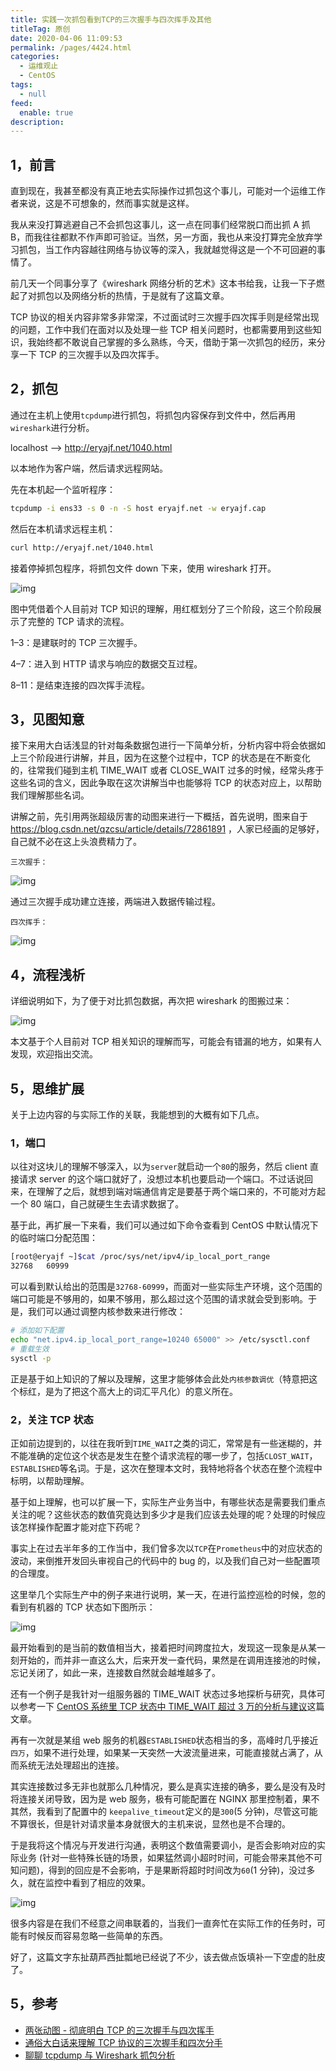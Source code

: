 ```yaml
---
title: 实践一次抓包看到TCP的三次握手与四次挥手及其他
titleTag: 原创
date: 2020-04-06 11:09:53
permalink: /pages/4424.html
categories: 
  - 运维观止
  - CentOS
tags: 
  - null
feed: 
  enable: true
description: 
---
```


## 1，前言



直到现在，我甚至都没有真正地去实际操作过抓包这个事儿，可能对一个运维工作者来说，这是不可想象的，然而事实就是这样。



我从来没打算逃避自己不会抓包这事儿，这一点在同事们经常脱口而出抓 A 抓 B，而我往往都默不作声即可验证。当然，另一方面，我也从来没打算完全放弃学习抓包，当工作内容越往网络与协议等的深入，我就越觉得这是一个不可回避的事情了。



前几天一个同事分享了《wireshark 网络分析的艺术》这本书给我，让我一下子燃起了对抓包以及网络分析的热情，于是就有了这篇文章。



TCP 协议的相关内容非常多非常深，不过面试时三次握手四次挥手则是经常出现的问题，工作中我们在面对以及处理一些 TCP 相关问题时，也都需要用到这些知识，我始终都不敢说自己掌握的多么熟练，今天，借助于第一次抓包的经历，来分享一下 TCP 的三次握手以及四次挥手。



## 2，抓包



通过在主机上使用`tcpdump`进行抓包，将抓包内容保存到文件中，然后再用`wireshark`进行分析。



localhost —-> http://eryajf.net/1040.html



以本地作为客户端，然后请求远程网站。



先在本机起一个监听程序：



```sh
tcpdump -i ens33 -s 0 -n -S host eryajf.net -w eryajf.cap
```



然后在本机请求远程主机：



```sh
curl http://eryajf.net/1040.html
```



接着停掉抓包程序，将抓包文件 down 下来，使用 wireshark 打开。





![img](http://t.eryajf.net/imgs/2021/09/3bbc6d887b1652a6.jpg)





图中凭借着个人目前对 TCP 知识的理解，用红框划分了三个阶段，这三个阶段展示了完整的 TCP 请求的流程。



1–3：是建联时的 TCP 三次握手。

4–7：进入到 HTTP 请求与响应的数据交互过程。

8–11：是结束连接的四次挥手流程。



## 3，见图知意



接下来用大白话浅显的针对每条数据包进行一下简单分析，分析内容中将会依据如上三个阶段进行讲解，并且，因为在这整个过程中，TCP 的状态是在不断变化的，往常我们碰到主机 TIME_WAIT 或者 CLOSE_WAIT 过多的时候，经常头疼于这些名词的含义，因此争取在这次讲解当中也能够将 TCP 的状态对应上，以帮助我们理解那些名词。



讲解之前，先引用两张超级厉害的动图来进行一下概括，首先说明，图来自于 https://blog.csdn.net/qzcsu/article/details/72861891 ，人家已经画的足够好，自己就不必在这上头浪费精力了。



`三次握手：`





![img](http://t.eryajf.net/imgs/2021/09/6c9c1864123d4882.gif)





通过三次握手成功建立连接，两端进入数据传输过程。



`四次挥手：`





![img](http://t.eryajf.net/imgs/2021/09/7e19799dc0c1757d.gif)





## 4，流程浅析



详细说明如下，为了便于对比抓包数据，再次把 wireshark 的图搬过来：





![img](http://t.eryajf.net/imgs/2021/09/3bbc6d887b1652a6.jpg)





本文基于个人目前对 TCP 相关知识的理解而写，可能会有错漏的地方，如果有人发现，欢迎指出交流。



## 5，思维扩展



关于上边内容的与实际工作的关联，我能想到的大概有如下几点。



### 1，端口



以往对这块儿的理解不够深入，以为`server`就启动一个`80`的服务，然后 client 直接请求 server 的这个端口就好了，没想过本机也要启动一个端口。不过话说回来，在理解了之后，就想到端对端通信肯定是要基于两个端口来的，不可能对方起一个 80 端口，自己就硬生生去请求数据了。



基于此，再扩展一下来看，我们可以通过如下命令查看到 CentOS 中默认情况下的临时端口分配范围：



```sh
[root@eryajf ~]$cat /proc/sys/net/ipv4/ip_local_port_range
32768   60999
```



可以看到默认给出的范围是`32768-60999`，而面对一些实际生产环境，这个范围的端口可能是不够用的，如果不够用，那么超过这个范围的请求就会受到影响。于是，我们可以通过调整内核参数来进行修改：



```sh
# 添加如下配置
echo "net.ipv4.ip_local_port_range=10240 65000" >> /etc/sysctl.conf
# 重载生效
sysctl -p
```



正是基于如上知识的了解以及理解，这里才能够体会此处`内核参数调优`（特意把这个标红，是为了把这个高大上的词汇平凡化）的意义所在。



### 2，关注 TCP 状态



正如前边提到的，以往在我听到`TIME_WAIT`之类的词汇，常常是有一些迷糊的，并不能准确的定位这个状态是发生在整个请求流程的哪一步了，包括`CLOST_WAIT`，`ESTABLISHED`等名词。于是，这次在整理本文时，我特地将各个状态在整个流程中标明，以帮助理解。



基于如上理解，也可以扩展一下，实际生产业务当中，有哪些状态是需要我们重点关注的呢？这些状态的数值究竟达到多少才是我们应该去处理的呢？处理的时候应该怎样操作配置才能对症下药呢？



事实上在过去半年多的工作当中，我们曾多次以`TCP`在`Prometheus`中的对应状态的波动，来倒推开发回头审视自己的代码中的 bug 的，以及我们自己对一些配置项的合理度。



这里举几个实际生产中的例子来进行说明，某一天，在进行监控巡检的时候，忽的看到有机器的 TCP 状态如下图所示：





![img](http://t.eryajf.net/imgs/2021/09/9029482a07c44b46.jpg)





最开始看到的是当前的数值相当大，接着把时间跨度拉大，发现这一现象是从某一刻开始的，而并非一直这么大，后来开发一查代码，果然是在调用连接池的时候，忘记关闭了，如此一来，连接数自然就会越堆越多了。



还有一个例子是我针对一组服务器的 TIME_WAIT 状态过多地探析与研究，具体可以参考一下 [CentOS 系统里 TCP 状态中 TIME_WAIT 超过 3 万的分析与建议](https://wiki.eryajf.net/pages/4147.html)这篇文章。



再有一次就是某组 web 服务的机器`ESTABLISHED`状态相当的多，高峰时几乎接近`四万`，如果不进行处理，如果某一天突然一大波流量进来，可能直接就占满了，从而系统无法处理超出的连接。



其实连接数过多无非也就那么几种情况，要么是真实连接的确多，要么是没有及时将连接关闭导致，因为是 web 服务，极有可能配置在 NGINX 那里控制着，果不其然，我看到了配置中的 `keepalive_timeout`定义的是`300`(5 分钟)，尽管这可能不算很长，但是针对请求量本身就很大的主机来说，显然也是不合理的。



于是我将这个情况与开发进行沟通，表明这个数值需要调小，是否会影响对应的实际业务 (针对一些特殊长链的场景，如果猛然调小超时时间，可能会带来其他不可知问题)，得到的回应是不会影响，于是果断将超时时间改为`60`(1 分钟)，没过多久，就在监控中看到了相应的效果。





![img](http://t.eryajf.net/imgs/2021/09/ccea7ee13cc35fbd.jpg)





很多内容是在我们不经意之间串联着的，当我们一直奔忙在实际工作的任务时，可能有时候反而容易忽略一些简单的东西。



好了，这篇文字东扯葫芦西扯瓢地已经说了不少，该去做点饭填补一下空虚的肚皮了。



## 5，参考



- [两张动图 - 彻底明白 TCP 的三次握手与四次挥手](https://blog.csdn.net/qzcsu/article/details/72861891)
- [通俗大白话来理解 TCP 协议的三次握手和四次分手](https://github.com/jawil/blog/issues/14)
- [聊聊 tcpdump 与 Wireshark 抓包分析](https://www.jianshu.com/p/a62ed1bb5b20)
